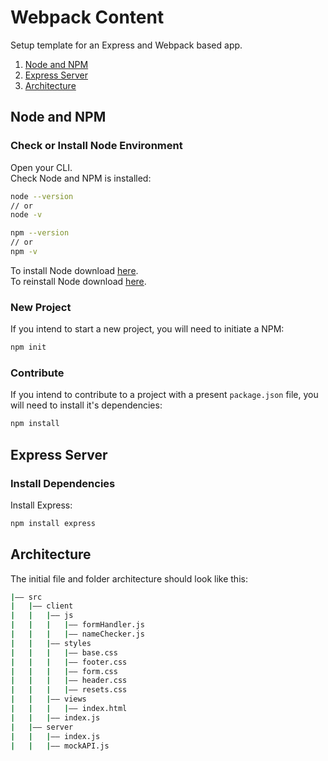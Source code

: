 # Webpack Content
Setup template for an Express and Webpack based app.

1. [Node and NPM](#node-and-npm)
2. [Express Server](#express-server)
3. [Architecture](#architecture)

## Node and NPM
### Check or Install Node Environment
Open your CLI.</br>
Check Node and NPM is installed:
```bash
node --version
// or
node -v
```
```bash
npm --version
// or
npm -v
```
To install Node download [here](https://nodejs.org/en/).</br>
To reinstall Node download [here](https://nodejs.org/en/).</br>

### New Project
If you intend to start a new project, you will need to initiate a NPM:
```bash
npm init
```

### Contribute
If you intend to contribute to a project with a present `package.json` file, you will need to install it's dependencies:
```bash
npm install
```

## Express Server
### Install Dependencies
Install Express:
```bash
npm install express
```

## Architecture
The initial file and folder architecture should look like this:
```bash
|–– src
|   |–– client
|   |   |–– js
|   |   |   |–– formHandler.js
|   |   |   |–– nameChecker.js
|   |   |–– styles
|   |   |   |–– base.css
|   |   |   |–– footer.css
|   |   |   |–– form.css
|   |   |   |–– header.css
|   |   |   |–– resets.css
|   |   |–– views
|   |   |   |–– index.html
|   |   |–– index.js
|   |–– server
|   |   |–– index.js
|   |   |–– mockAPI.js
```
